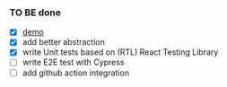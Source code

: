 ### TO BE done
- [x] [demo](https://search-flag.netlify.app/)
- [x] add better abstraction
- [x] write Unit tests based on (RTL) React Testing Library 
- [ ] write E2E test with Cypress
- [ ] add github action integration
